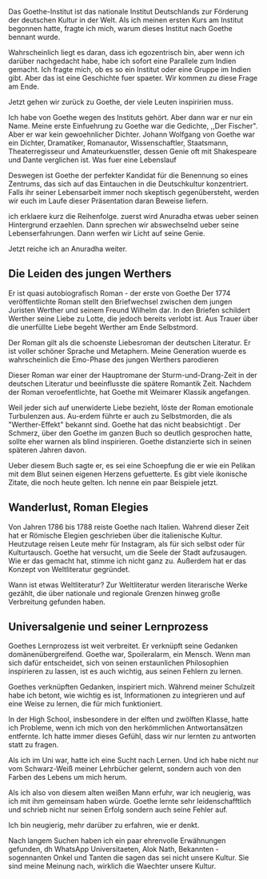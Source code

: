 Das Goethe-Institut ist das nationale Institut Deutschlands zur Förderung der deutschen Kultur in der Welt. Als ich meinen ersten Kurs am Institut begonnen hatte, fragte ich mich, warum dieses Institut nach Goethe bennant wurde.

Wahrscheinlich liegt es daran, dass ich egozentrisch bin, aber wenn ich darüber nachgedacht habe, habe ich sofort eine Parallele zum Indien gemacht. Ich fragte mich, ob es so ein Institut oder eine Gruppe im Indien gibt. Aber das ist eine Geschichte fuer spaeter. Wir kommen zu diese Frage am Ende.

Jetzt gehen wir zurück zu Goethe, der viele Leuten inspiririen muss.

Ich habe von Goethe wegen des Instituts gehört. Aber dann war er nur ein Name. Meine erste Einfuehrung zu Goethe war die Gedichte, ,,Der Fischer". Aber er war kein gewoehnlicher Dichter. Johann Wolfgang von Goethe war ein Dichter, Dramatiker, Romanautor, Wissenschaftler, Staatsmann, Theaterregisseur und Amateurkuenstler, dessen Genie oft mit Shakespeare und Dante verglichen ist. Was fuer eine Lebenslauf

Deswegen ist Goethe der perfekter Kandidat für die Benennung so eines Zentrums, das sich auf das Eintauchen in die Deutschkultur konzentriert. Falls ihr seiner Lebensarbeit immer noch skeptisch gegenübersteht, werden wir euch im Laufe dieser Präsentation daran Beweise liefern.

ich erklaere kurz die Reihenfolge.
zuerst wird Anuradha etwas ueber seinen Hintergrund erzaehlen.
Dann sprechen wir abswechselnd ueber seine Lebenserfahrungen.
Dann werfen wir Licht auf seine Genie.

Jetzt reiche ich an Anuradha weiter.

## Die Leiden des jungen Werthers

Er ist quasi autobiografisch Roman - der erste von Goethe
 Der 1774 veröffentlichte Roman stellt den Briefwechsel zwischen dem jungen Juristen Werther und seinem Freund Wilhelm dar. 
 In den Briefen schildert Werther seine Liebe zu Lotte, die jedoch bereits verlobt ist. Aus Trauer über die unerfüllte Liebe begeht Werther am Ende Selbstmord.
 
Der Roman gilt als die schoenste Liebesroman der deutschen Literatur. 
Er ist voller schöner Sprache und Metaphern. Meine Generation wuerde es wahrscheinlich die Emo-Phase des jungen Werthers parodieren

Dieser Roman war einer der Hauptromane der Sturm-und-Drang-Zeit in der deutschen Literatur und beeinflusste die spätere Romantik Zeit. Nachdem der Roman veroefentlichte, hat Goethe mit Weimarer Klassik angefangen.

Weil jeder sich auf unerwiderte Liebe bezieht, löste der Roman emotionale Turbulenzen aus. Au-erdem führte er auch zu Selbstmorden, die als "Werther-Effekt" bekannt sind. Goethe hat das nicht beabsichtigt . 
Der Schmerz, über den Goethe im ganzen Buch so deutlich gesprochen hatte, sollte eher warnen als blind inspirieren. 
Goethe distanzierte sich in seinen späteren Jahren davon.

Ueber diesem Buch sagte er, es sei eine Schoepfung die er wie ein Pelikan mit dem Blut seinen eigenen Herzens gefuetterte.
Es gibt viele ikonische Zitate, die noch heute gelten. Ich nenne ein paar Beispiele jetzt.

## Wanderlust, Roman Elegies

Von Jahren 1786 bis 1788 reiste Goethe nach Italien. Wahrend dieser Zeit hat er Römische Elegien geschrieben über die italienische Kultur.
Heutzutage reisen Leute mehr für Instagram, als für sich selbst oder für Kulturtausch. Goethe hat versucht, um die Seele der Stadt aufzusaugen. Wie er das gemacht hat, stimme ich nicht ganz zu. Außerdem hat er das Konzept von Weltliteratur gegründet. 

Wann ist etwas Weltliteratur?
Zur Weltliteratur werden literarische Werke gezählt, die über nationale und regionale Grenzen hinweg große Verbreitung gefunden haben.

## Universalgenie und seiner Lernprozess

Goethes Lernprozess ist weit verbreitet. Er verknüpft seine Gedanken domänenübergreifend.
Goethe war, Spoileralarm, ein Mensch. Wenn man sich dafür entscheidet, sich von seinen erstaunlichen Philosophien inspirieren zu lassen, ist es auch wichtig, aus seinen Fehlern zu lernen.

Goethes verknüpften Gedanken, inspiriert mich. 
Während meiner Schulzeit habe ich betont, wie wichtig es ist, Informationen zu integrieren und auf eine Weise zu lernen, die für mich funktioniert. 

In der High School, insbesondere in der elften und zwölften Klasse, hatte ich Probleme, wenn ich mich von den herkömmlichen Antwortansätzen entfernte. Ich hatte immer dieses Gefühl, dass wir nur lernten zu antworten statt zu fragen. 

Als ich im Uni war, hatte ich eine Sucht nach Lernen. Und ich habe nicht nur vom Schwarz-Weiß meiner Lehrbücher gelernt, sondern auch von den Farben des Lebens um mich herum.

Als ich also von diesem alten weißen Mann erfuhr, war ich neugierig, was ich mit ihm gemeinsam haben würde. Goethe lernte sehr leidenschafftlich und schrieb nicht nur seinen Erfolg sondern auch seine Fehler auf.

Ich bin neugierig, mehr darüber zu erfahren, wie er denkt.



Nach langem Suchen haben ich ein paar ehrenvolle Erwähnungen gefunden, 
dh WhatsApp Universitaeten, Alok Nath, Bekannten - sogennanten Onkel und Tanten die sagen das sei nicht unsere Kultur. Sie sind meine Meinung nach, wirklich die Waechter unsere Kultur.
